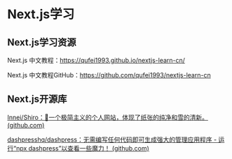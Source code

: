# Next.js学习

## Next.js学习资源

Next.js 中文教程：https://qufei1993.github.io/nextjs-learn-cn/

Next.js 中文教程GitHub：https://github.com/qufei1993/nextjs-learn-cn

## Next.js开源库

[Innei/Shiro：📜一个极简主义的个人网站，体现了纸张的纯净和雪的清新。 (github.com)](https://github.com/Innei/Shiro)

[dashpresshq/dashpress：无需编写任何代码即可生成强大的管理应用程序 - 运行“npx dashpress”以查看一些魔力！ (github.com)](https://github.com/dashpresshq/dashpress)